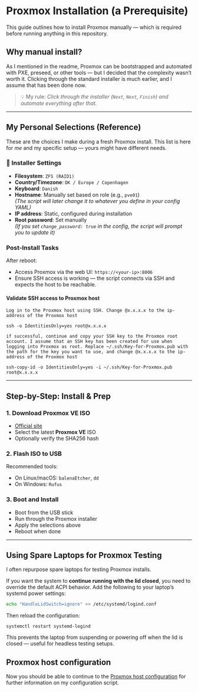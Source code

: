 # Proxmox Installation (a Prerequisite)

This guide outlines how to install Proxmox manually — which is required before running anything in this repository.

## Why manual install?

As I mentioned in the readme, Proxmox can be bootstrapped and automated with PXE, preseed, or other tools — but I decided that the complexity wasn’t worth it. Clicking through the standard installer is much earlier, and I assume that has been done now.

> 💡 My rule: *Click through the installer (`Next`, `Next`, `Finish`) and automate everything after that.*

---

## My Personal Selections (Reference)

These are the choices I make during a fresh Proxmox install. This list is here for *me* and my specific setup — yours might have different needs.

### 🔧 Installer Settings

- **Filesystem**: `ZFS (RAID1)`
- **Country/Timezone**: `DK / Europe / Copenhagen`
- **Keyboard**: `Danish`
- **Hostname**: Manually set based on role (e.g., `pve01`)  
  *(The script will later change it to whatever you define in your config YAML)*
- **IP address**: Static, configured during installation
- **Root password**: Set manually  
  *(If you set `change_password: true` in the config, the script will prompt you to update it)*

### Post-Install Tasks

After reboot:
- Access Proxmox via the web UI: `https://<your-ip>:8006`
- Ensure SSH access is working — the script connects via SSH and expects the host to be reachable.

#### Validate SSH access to Proxmox host

    Log in to the Proxmox host using SSH. Change @x.x.x.x to the ip-address of the Proxmox host
    
```
ssh -o IdentitiesOnly=yes root@x.x.x.x
```

    if successful, continue and copy your SSH key to the Proxmox root account. I assume that an SSH key has been created for use when logging into Proxmox as root. Replace ~/.ssh/Key-for-Proxmox.pub with the path for the key you want to use, and change @x.x.x.x to the ip-address of the Proxmox host
```
ssh-copy-id -o IdentitiesOnly=yes -i ~/.ssh/Key-for-Proxmox.pub root@x.x.x.x
```

---

## Step-by-Step: Install & Prep

### 1. Download Proxmox VE ISO

- [Official site](https://www.proxmox.com/en/downloads)
- Select the latest **Proxmox VE** ISO
- Optionally verify the SHA256 hash

### 2. Flash ISO to USB

Recommended tools:
- On Linux/macOS: `balenaEtcher`, `dd`
- On Windows: `Rufus`

### 3. Boot and Install

- Boot from the USB stick
- Run through the Proxmox installer
- Apply the selections above 
- Reboot when done

---

## Using Spare Laptops for Proxmox Testing

I often repurpose spare laptops for testing Proxmox installs.

If you want the system to **continue running with the lid closed**, you need to override the default ACPI behavior. Add the following to your laptop’s systemd power settings:

```bash
echo "HandleLidSwitch=ignore" >> /etc/systemd/logind.conf
```
Then reload the configuration:
```
systemctl restart systemd-logind
```
This prevents the laptop from suspending or powering off when the lid is closed — useful for headless testing setups.

## Proxmox host configuration
Now you should be able to continue to the  [Proxmox host configuration](https://github.com/PCH-ApS/proxmox/blob/main/md/Proxmox%20host%20configuration.md) for further information on my configuration script.

